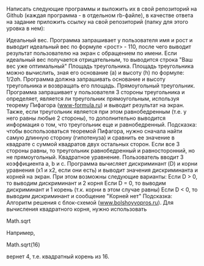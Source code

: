 Написать следующие программы и выложить их в свой репозиторий на Github (каждая программа - в отдельном rb-файле), в качестве ответа на задание приложить ссылку на свой репозиторий (папку для этого уровка в нем):

Идеальный вес. Программа запрашивает у пользователя имя и рост и выводит идеальный вес по формуле <рост> - 110, после чего выводит результат пользователю на экран с обращением по имени. Если идеальный вес получается отрицательным, то выводится строка "Ваш вес уже оптимальный"
Площадь треугольника. Площадь треугольника можно вычислить, зная его основание (a) и высоту (h) по формуле: 1/2*a*h. Программа должна запрашивать основание и высоту треугольника и возвращать его площадь.
Прямоугольный треугольник. Программа запрашивает у пользователя 3 стороны треугольника и определяет, является ли треугольник прямоугольным, используя теорему Пифагора (www-formula.ru) и выводит результат на экран. Также, если треугольник является при этом равнобедренным (т.е. у него равны любые 2 стороны), то дополнительно выводится информация о том, что треугольник еще и равнобедренный. Подсказка: чтобы воспользоваться теоремой Пифагора, нужно сначала найти самую длинную сторону (гипотенуза) и сравнить ее значение в квадрате с суммой квадратов двух остальных сторон. Если все 3 стороны равны, то треугольник равнобедренный и равносторонний, но не прямоугольный.
Квадратное уравнение. Пользователь вводит 3 коэффициента a, b и с. Программа вычисляет дискриминант (D) и корни уравнения (x1 и x2, если они есть) и выводит значения дискриминанта и корней на экран. При этом возможны следующие варианты:
  Если D > 0, то выводим дискриминант и 2 корня
  Если D = 0, то выводим дискриминант и 1 корень (т.к. корни в этом случае равны)
  Если D < 0, то выводим дискриминант и сообщение "Корней нет"
Подсказка: Алгоритм решения с блок-схемой (www.bolshoyvopros.ru). Для вычисления квадратного корня, нужно использовать  
 
Math.sqrt
 
 Например,  
 
Math.sqrt(16)
 
  вернет 4, т.е. квадратный корень из 16.
